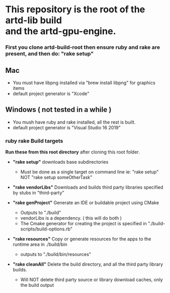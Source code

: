 # This repository is the root of the artd-lib build <br> and the artd-gpu-engine.


### First you clone artd-build-root then ensure ruby and rake are present, and then do: "rake setup" 

## Mac

* You must have libpng installed via "brew install libpng" for graphics items
* default project generator is "Xcode"

## Windows ( not tested in a while )

* You mush have ruby and rake installed, all the rest is built.
* default project generator is "Visual Studio 16 2019"

### ruby rake Build targets

**Run these from this root directory** after cloning this root folder.

* **"rake setup"** downloads base subdirectories
   * Must be done as a single target on command line ie: "rake setup" NOT "rake setup someOtherTask"

* **"rake vendorLibs"** Downloads and builds third party libraries specified by stubs in "third-party"

* **"rake genProject"** Generate an IDE or buildable project using CMake
  * Outputs to "./build" 
  * vendorLibs is a dependency. ( this will do both )  
  * The Cmake generator for creating the project is specified in "./build-scripts/build-options.rb" 

* **"rake resources"** Copy or generate resources for the apps to the runtime area in ./build/bin
  * outputs to "./build/bin/resources" 

* **"rake cleanAll"** Delete the build directory, and all the third party library builds.
   * Will NOT delete third party source or library download caches, only the build output 